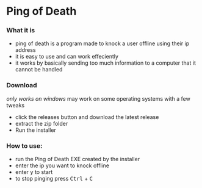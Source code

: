 # Ping of Death

### What it is
- ping of death is a program made to knock a user offline using their ip address
- it is easy to use and can work effeciently
- it works by basically sending too much information to a computer that it cannot be handled

### Download 
*only works on windows*
may work on some operating systems with a few tweaks
 - click the releases button and download the latest release
 - extract the zip folder
 - Run the installer
### How to use: 
- run the Ping of Death EXE created by the installer
- enter the ip you want to knock offline
- enter <kbd>y</kbd> to start
- to stop pinging press <kbd>Ctrl</kbd> + <kbd>C</kbd>

